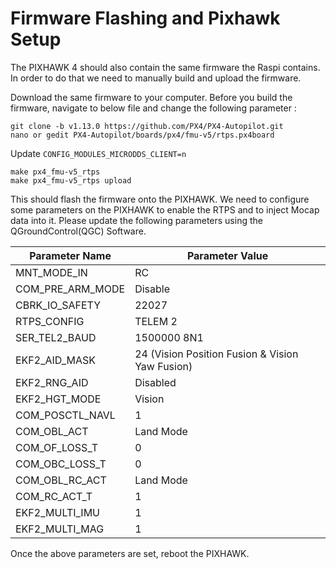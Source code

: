 # Firmware Flashing and Pixhawk Setup
The PIXHAWK 4 should also contain the same firmware the Raspi contains. In order to do that we need to manually build and upload the firmware.

Download the same firmware to your computer. Before you build the firmware, navigate to below file and change the following parameter : 

```
git clone -b v1.13.0 https://github.com/PX4/PX4-Autopilot.git
nano or gedit PX4-Autopilot/boards/px4/fmu-v5/rtps.px4board
```

Update `CONFIG_MODULES_MICRODDS_CLIENT=n`

```
make px4_fmu-v5_rtps
make px4_fmu-v5_rtps upload
```

This should flash the firmware onto the PIXHAWK. We need to configure some parameters on the PIXHAWK to enable the RTPS and to inject Mocap data into it. Please update the following parameters using the QGroundControl(QGC) Software. 

| Parameter Name | Parameter Value |
| --- | --- |
|MNT_MODE_IN|RC|
|COM_PRE_ARM_MODE|Disable|
|CBRK_IO_SAFETY|22027|
|RTPS_CONFIG|TELEM 2|
|SER_TEL2_BAUD|1500000 8N1|
|EKF2_AID_MASK|24 (Vision Position Fusion & Vision Yaw Fusion)|
|EKF2_RNG_AID|Disabled|
|EKF2_HGT_MODE|Vision|
|COM_POSCTL_NAVL|1| 
|COM_OBL_ACT|Land Mode|
|COM_OF_LOSS_T|0|
|COM_OBC_LOSS_T|0|
|COM_OBL_RC_ACT|Land Mode|
|COM_RC_ACT_T|1|
|EKF2_MULTI_IMU|1|
|EKF2_MULTI_MAG|1|

Once the above parameters are set, reboot the PIXHAWK.


